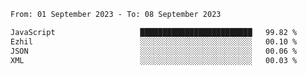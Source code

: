 <!--START_SECTION:waka-->

```txt
From: 01 September 2023 - To: 08 September 2023

JavaScript                   █████████████████████████   99.82 %
Ezhil                        ░░░░░░░░░░░░░░░░░░░░░░░░░   00.10 %
JSON                         ░░░░░░░░░░░░░░░░░░░░░░░░░   00.06 %
XML                          ░░░░░░░░░░░░░░░░░░░░░░░░░   00.03 %
```

<!--END_SECTION:waka-->
